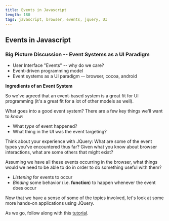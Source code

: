 ```yaml
---
title: Events in Javascript
length: 180
tags: javascript, browser, events, jquery, UI
---
```


## Events in Javascript

### Big Picture Discussion -- Event Systems as a UI Paradigm

* User Interface "Events" -- why do we care?
* Event-driven programming model
* Event systems as a UI paradigm -- browser, cocoa, android

__Ingredients of an Event System__

So we've agreed that an event-based system is a great fit for UI
programming (it's a great fit for a lot of other models as well).

What goes into a good event system? There are a few key things
we'll want to _know_:

* What _type_ of event happened?
* What thing in the UI was the event targeting?

Think about your experience with JQuery: What are some of the event
types you've encountered thus far? Given what you know about browser
interactions, what are some others that might exist?

Assuming we have all these events occurring in the browser, what things
would we need to be able to do in order to do something useful with
them?

* _Listening_ for events to occur
* _Binding_ some behavior (i.e. __function__) to happen whenever
the event does occur

Now that we have a sense of some of the topics involved, let's look
at some more hands-on applications using JQuery.

As we go, follow along with this [tutorial](https://github.com/mdn/advanced-js-fundamentals-ck/tree/gh-pages/tutorials/04-events).
